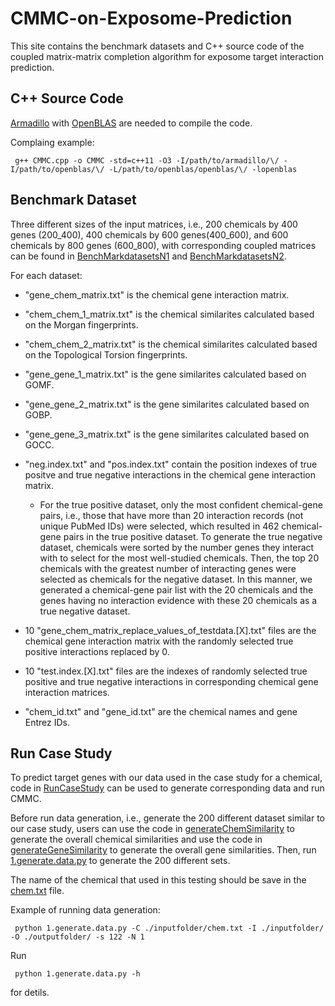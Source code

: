 # CMMC-on-Exposome-Prediction

This site contains the benchmark datasets and C++ source code of the coupled matrix-matrix completion algorithm for exposome target interaction prediction.

## C++ Source Code

[Armadillo](http://arma.sourceforge.net/) with [OpenBLAS](https://www.openblas.net/) are needed to compile the code.

Complaing example:

<pre><code> g++ CMMC.cpp -o CMMC -std=c++11 -O3 -I/path/to/armadillo/\<include\>/ -I/path/to/openblas/\<include\>/ -L/path/to/openblas/openblas/\<lib\>/ -lopenblas </code></pre>

## Benchmark Dataset

Three different sizes of the input matrices, i.e., 200 chemicals by 400 genes (200_400), 400 chemicals by 600 genes(400_600), and 600 chemicals by 800 genes (600_800), with corresponding coupled matrices can be found in [BenchMarkdatasetsN1](https://github.com/sartorlab/CMMC-on-Exposome-Prediction/tree/main/BenchMarkdatasetsN1) and [BenchMarkdatasetsN2](https://github.com/sartorlab/CMMC-on-Exposome-Prediction/tree/main/BenchMarkdatasetsN2).

For each dataset: 
- "gene_chem_matrix.txt" is the chemical gene interaction matrix. 

- "chem_chem_1_matrix.txt" is the chemical similarites calculated based on the Morgan fingerprints.
- "chem_chem_2_matrix.txt" is the chemical similarites calculated based on the Topological Torsion fingerprints.

- "gene_gene_1_matrix.txt" is the gene similarites calculated based on GOMF.
- "gene_gene_2_matrix.txt" is the gene similarites calculated based on GOBP.
- "gene_gene_3_matrix.txt" is the gene similarites calculated based on GOCC.

- "neg.index.txt" and "pos.index.txt" contain the position indexes of true positve and true negative interactions in the chemical gene interaction matrix. 

	- For the true positive dataset, only the most confident chemical-gene pairs, i.e., those that have more than 20 interaction records (not unique PubMed IDs) were selected, which resulted in 462 chemical-gene pairs in the true positive dataset. To generate the true negative dataset, chemicals were sorted by the number genes they interact with to select for the most well-studied chemicals. Then, the top 20 chemicals with the greatest number of interacting genes were selected as chemicals for the negative dataset. In this manner, we generated a chemical-gene pair list with the 20 chemicals and the genes having no interaction evidence with these 20 chemicals as a true negative dataset.  

 - 10 "gene_chem_matrix_replace_values_of_testdata.[X].txt" files are the chemical gene interaction matrix with the randomly selected true positive interactions replaced by 0. 
 - 10 "test.index.[X].txt" files are the indexes of randomly selected true positive and true negative interactions in corresponding chemical gene interaction matrices. 

 - "chem_id.txt" and "gene_id.txt" are the chemical names and gene Entrez IDs. 

## Run Case Study

To predict target genes with our data used in the case study for a chemical, code in [RunCaseStudy](https://github.com/sartorlab/CMMC-on-Exposome-Prediction/tree/main/RunCaseStudy) can be used to generate corresponding data and run CMMC.

Before run data generation, i.e., generate the 200 different dataset similar to our case study, users can use the code in [generateChemSimilarity](https://github.com/sartorlab/CMMC-on-Exposome-Prediction/tree/main/RunCaseStudy/generateChemSimilarity) to generate the overall chemical similarities and use the code in [generateGeneSimilarity](https://github.com/sartorlab/CMMC-on-Exposome-Prediction/tree/main/RunCaseStudy/generateGeneSimilarity) to generate the overall gene similarities. Then, run [1.generate.data.py](https://github.com/sartorlab/CMMC-on-Exposome-Prediction/blob/main/RunCaseStudy/1.generate.data.py) to generate the 200 different sets. 

The name of the chemical that used in this testing should be save in the [chem.txt](https://github.com/sartorlab/CMMC-on-Exposome-Prediction/blob/main/RunCaseStudy/chem.txt) file. 

Example of running data generation:

<pre><code> python 1.generate.data.py -C ./inputfolder/chem.txt -I ./inputfolder/ -O ./outputfolder/ -s 122 -N 1 </code></pre>

Run 

<pre><code> python 1.generate.data.py -h </code></pre>

for detils.